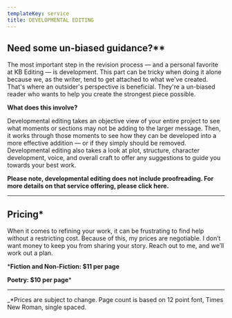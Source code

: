 ```yaml
---
templateKey: service
title: DEVELOPMENTAL EDITING
---
```

## Need some un-biased guidance?**

The most important step in the revision process — and a personal favorite at KB Editing — is development. This part can be tricky when doing it alone because we, as the writer, tend to get attached to what we've created. That's where an outsider's perspective is beneficial. They're a un-biased reader who wants to help you create the strongest piece possible.

**What does this involve?**

Developmental editing takes an objective view of your entire project to see what moments or sections may not be adding to the larger message. Then, it works through those moments to see how they can be developed into a more effective addition — or if they simply should be removed. Developmental editing also takes a look at plot, structure, character development, voice, and overall craft to offer any suggestions to guide you towards your best work.

**Please note, developmental editing does not include proofreading. For more details on that service offering, please click here.**

- - -

## **Pricing***

When it comes to refining your work, it can be frustrating to find help without a restricting cost. Because of this, my prices are negotiable. I don’t want money to keep you from sharing your story. Reach out to me, and we’ll work out a plan.

***Fiction and Non-Fiction: $11 per page**

**Poetry: $10 per page***

- - -

_\*Prices are subject to change. Page count is based on 12 point font, Times New Roman, single spaced.

